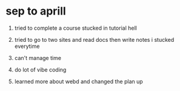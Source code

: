 # sep to aprill

1) tried to complete a course stucked in tutorial hell 

2) tried to go to two sites and read docs then write notes i stucked everytime 

3) can't manage time

4) do lot of vibe coding 


5) learned more about webd and changed the plan up

